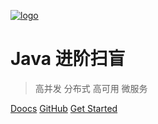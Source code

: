 [![logo](images/icon.png)](https://github.com/doocs/advanced-java)

# Java 进阶扫盲

> 高并发 分布式 高可用 微服务

[Doocs](https://github.com/doocs/intro)
[GitHub](https://github.com/yanglbme)
[Get Started](#互联网-java-工程师进阶知识完全扫盲)